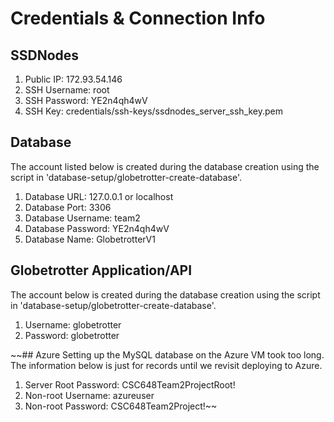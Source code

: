 # Credentials & Connection Info

## SSDNodes
1. Public IP: 172.93.54.146
2. SSH Username: root
3. SSH Password: YE2n4qh4wV
4. SSH Key: credentials/ssh-keys/ssdnodes_server_ssh_key.pem

## Database
The account listed below is created during the database creation using the script in 'database-setup/globetrotter-create-database'.
1. Database URL: 127.0.0.1 or localhost
2. Database Port: 3306
3. Database Username: team2
4. Database Password: YE2n4qh4wV
5. Database Name: GlobetrotterV1

## Globetrotter Application/API
The account below is created during the database creation using the script in 'database-setup/globetrotter-create-database'.
1. Username: globetrotter
2. Password: globetrotter

~~## Azure
Setting up the MySQL database on the Azure VM took too long. The information below is just for records until we revisit deploying to Azure.
1. Server Root Password:	CSC648Team2ProjectRoot!
2. Non-root Username:		azureuser
3. Non-root Password:		CSC648Team2Project!~~
